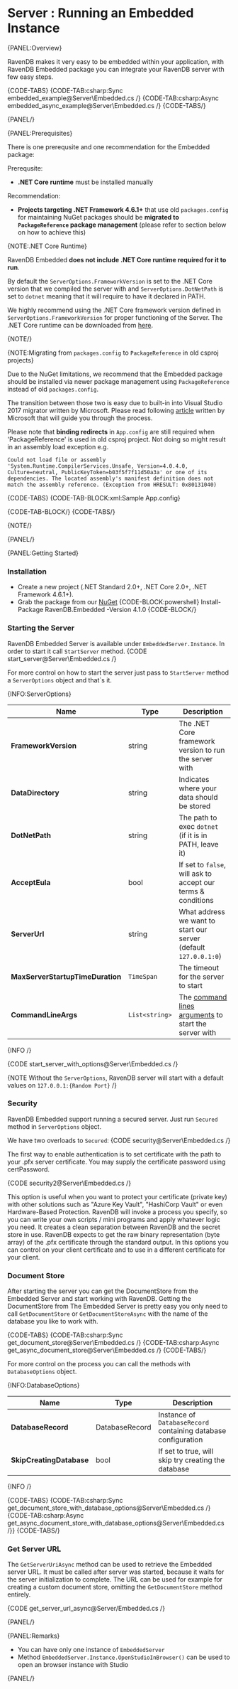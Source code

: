 ﻿# Server : Running an Embedded Instance

{PANEL:Overview}

RavenDB makes it very easy to be embedded within your application, with RavenDB Embedded package you can integrate your RavenDB server with few easy steps.

{CODE-TABS}
{CODE-TAB:csharp:Sync embedded_example@Server\Embedded.cs /}
{CODE-TAB:csharp:Async embedded_async_example@Server\Embedded.cs /}
{CODE-TABS/}

{PANEL/}

{PANEL:Prerequisites}

There is one prerequsite and one recommendation for the Embedded package:

Prerequsite:

- **.NET Core runtime** must be installed manually

Recommendation:

- **Projects targeting .NET Framework 4.6.1+** that use old `packages.config` for maintaining NuGet packages should be **migrated to `PackageReference` package management** (please refer to section below on how to achieve this)

{NOTE:.NET Core Runtime}

RavenDB Embedded **does not include .NET Core runtime required for it to run**. 

By default the `ServerOptions.FrameworkVersion` is set to the .NET Core version that we compiled the server with and `ServerOptions.DotNetPath` is set to `dotnet` meaning that it will require to have it declared in PATH. 

We highly recommend using the .NET Core framework version defined in `ServerOptions.FrameworkVersion` for proper functioning of the Server. The .NET Core runtime can be downloaded from [here](https://dotnet.microsoft.com/download).

{NOTE/}

{NOTE:Migrating from `packages.config` to `PackageReference` in old csproj projects}

Due to the NuGet limitations, we recommend that the Embedded package should be installed via newer package management using `PackageReference` instead of old `packages.config`. 

The transition between those two is easy due to built-in into Visual Studio 2017 migrator written by Microsoft. Please read following [article](https://docs.microsoft.com/en-us/nuget/reference/migrate-packages-config-to-package-reference) written by Microsoft that will guide you through the process.

Please note that **binding redirects** in `App.config` are still required when 'PackageReference' is used in old csproj project. Not doing so might result in an assembly load exception e.g.

```
Could not load file or assembly 'System.Runtime.CompilerServices.Unsafe, Version=4.0.4.0, Culture=neutral, PublicKeyToken=b03f5f7f11d50a3a' or one of its dependencies. The located assembly's manifest definition does not match the assembly reference. (Exception from HRESULT: 0x80131040)
```

{CODE-TABS}
{CODE-TAB-BLOCK:xml:Sample App.config}
<?xml version="1.0" encoding="utf-8"?>
<configuration>
    <startup> 
        <supportedRuntime version="v4.0" sku=".NETFramework,Version=v4.7.2" />
    </startup>
  <runtime>
    <assemblyBinding xmlns="urn:schemas-microsoft-com:asm.v1">
      <dependentAssembly>
        <assemblyIdentity name="System.Runtime.CompilerServices.Unsafe" publicKeyToken="b03f5f7f11d50a3a" culture="neutral" />
        <bindingRedirect oldVersion="0.0.0.0-4.0.4.1" newVersion="4.0.4.1" />
      </dependentAssembly>
      <dependentAssembly>
        <assemblyIdentity name="System.Buffers" publicKeyToken="cc7b13ffcd2ddd51" culture="neutral" />
        <bindingRedirect oldVersion="0.0.0.0-4.0.3.0" newVersion="4.0.3.0" />
      </dependentAssembly>
    </assemblyBinding>
  </runtime>
</configuration>
{CODE-TAB-BLOCK/}
{CODE-TABS/}

{NOTE/}

{PANEL/}

{PANEL:Getting Started}

### Installation

* Create a new project (.NET Standard 2.0+, .NET Core 2.0+, .NET Framework 4.6.1+).
* Grab the package from our [NuGet](https://www.nuget.org/packages/RavenDB.Embedded)
{CODE-BLOCK:powershell}
Install-Package RavenDB.Embedded -Version 4.1.0
{CODE-BLOCK/}

### Starting the Server

RavenDB Embedded Server is available under `EmbeddedServer.Instance`. In order to start it call `StartServer` method.
{CODE start_server@Server\Embedded.cs /}

For more control on how to start the server just pass to `StartServer` method a `ServerOptions` object and that`s it.

{INFO:ServerOptions}

| Name | Type | Description |
| ------------- | ------------- | ----- |
| **FrameworkVersion** | string | The .NET Core framework version to run the server with |
| **DataDirectory** | string | Indicates where your data should be stored |
| **DotNetPath** | string | The path to exec `dotnet` (if it is in PATH, leave it)|
| **AcceptEula** |  bool | If set to `false`, will ask to accept our terms & conditions |
| **ServerUrl** | string | What address we want to start our server (default `127.0.0.1:0`) |
| **MaxServerStartupTimeDuration** | `TimeSpan` | The timeout for the server to start |
| **CommandLineArgs** | `List<string>` | The [command lines arguments](../server/configuration/configuration-options#command-line-arguments) to start the server with |

{INFO /}

{CODE start_server_with_options@Server\Embedded.cs /}

{NOTE  Without the `ServerOptions`, RavenDB server will start with a default values on `127.0.0.1:{Random Port}`  /}

### Security

RavenDB Embedded support running a secured server.
Just run `Secured` method in `ServerOptions` object.

We have two overloads to `Secured`:
{CODE security@Server\Embedded.cs /}

The first way to enable authentication is to set certificate with the path to your .pfx 
server certificate. You may supply the certificate password using certPassword.

{CODE security2@Server\Embedded.cs /}

This option is useful when you want to protect your certificate (private key) with other solutions such as "Azure Key Vault", "HashiCorp Vault" or even Hardware-Based Protection. 
RavenDB will invoke a process you specify, so you can write your own scripts / mini programs and apply whatever logic you need. It creates a clean separation between RavenDB and the secret store in use.
RavenDB expects to get the raw binary representation (byte array) of the .pfx certificate through the standard output.
In this options you can control on your client certificate and to use in a different certificate for your client.

### Document Store

After starting the server you can get the DocumentStore from the Embedded Server and start working with RavenDB.
Getting the DocumentStore from The Embedded Server is pretty easy you only need to call `GetDocumentStore` or `GetDocumentStoreAsync` with the name of the database you like to work with. 

{CODE-TABS}
{CODE-TAB:csharp:Sync get_document_store@Server\Embedded.cs /}
{CODE-TAB:csharp:Async get_async_document_store@Server\Embedded.cs /}
{CODE-TABS/}

For more control on the process you can call the methods with `DatabaseOptions` object.

{INFO:DatabaseOptions}

| Name | Type | Description |
| ------------- | ------------- | ----- |
| **DatabaseRecord** | DatabaseRecord | Instance of `DatabaseRecord` containing database configuration |
| **SkipCreatingDatabase** | bool | If set to true, will skip try creating the database  |

{INFO /}

{CODE-TABS}
{CODE-TAB:csharp:Sync get_document_store_with_database_options@Server\Embedded.cs /}
{CODE-TAB:csharp:Async get_async_document_store_with_database_options@Server\Embedded.cs /}}
{CODE-TABS/}

### Get Server URL

The `GetServerUriAsync` method can be used to retrieve the Embedded server URL. It must be called after server was started, because it waits for the server initialization to complete.
The URL can be used for example for creating a custom document store, omitting the `GetDocumentStore` method entirely.

{CODE get_server_url_async@Server/Embedded.cs /}

{PANEL/}

{PANEL:Remarks}

* You can have only one instance of `EmbeddedServer`
* Method `EmbeddedServer.Instance.OpenStudioInBrowser()` can be used to open an browser instance with Studio

{PANEL/}
